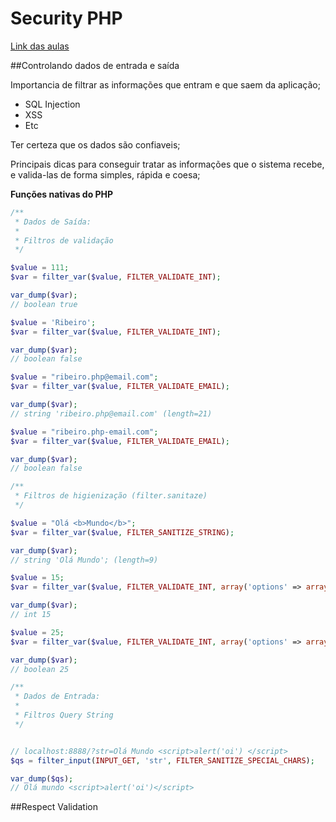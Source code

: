 # Security PHP

[Link das aulas](http://code.education/zend/security/video-106294729/1)

##Controlando dados de entrada e saída

Importancia de filtrar as informações que entram e que saem da aplicação;

- SQL Injection
- XSS
- Etc

Ter certeza que os dados são confiaveis;

Principais dicas para conseguir tratar as informações que o sistema recebe, e valida-las de forma simples, rápida e coesa;

**Funções nativas do PHP**

```php
/**
 * Dados de Saída:
 *
 * Filtros de validação
 */

$value = 111;
$var = filter_var($value, FILTER_VALIDATE_INT);

var_dump($var);
// boolean true

$value = 'Ribeiro';
$var = filter_var($value, FILTER_VALIDATE_INT);

var_dump($var);
// boolean false

$value = "ribeiro.php@email.com";
$var = filter_var($value, FILTER_VALIDATE_EMAIL);

var_dump($var);
// string 'ribeiro.php@email.com' (length=21)

$value = "ribeiro.php-email.com";
$var = filter_var($value, FILTER_VALIDATE_EMAIL);

var_dump($var);
// boolean false

/**
 * Filtros de higienização (filter.sanitaze)
 */

$value = "Olá <b>Mundo</b>";
$var = filter_var($value, FILTER_SANITIZE_STRING);

var_dump($var);
// string 'Olá Mundo'; (length=9)

$value = 15;
$var = filter_var($value, FILTER_VALIDATE_INT, array('options' => array('min_range' => 10, 'max_range'=> 20)));

var_dump($var);
// int 15

$value = 25;
$var = filter_var($value, FILTER_VALIDATE_INT, array('options' => array('min_range' => 10, 'max_range'=> 20)));

var_dump($var);
// boolean 25

/**
 * Dados de Entrada:
 *
 * Filtros Query String
 */


// localhost:8888/?str=Olá Mundo <script>alert('oi') </script>
$qs = filter_input(INPUT_GET, 'str', FILTER_SANITIZE_SPECIAL_CHARS);

var_dump($qs);
// Olá mundo <script>alert('oi')</script>

```

##Respect Validation
































